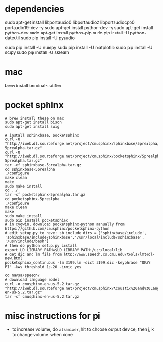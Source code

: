 # dependencies
sudo apt-get install libportaudio0 libportaudio2 libportaudiocpp0 portaudio19-dev -y
sudo apt-get install python-dev -y
sudo apt-get install python-dev
sudo apt-get install python-pip
sudo pip install -U python-dateutil
sudo pip install -U pyaudio



sudo pip install -U numpy
sudo pip install -U matplotlib
sudo pip install -U scipy
sudo pip install -U sklearn

# mac
brew install terminal-notifier


# pocket sphinx

```
# brew install these on mac
sudo apt-get install bison
sudo apt-get install swig

# install sphinxbase, pocketsphinx
curl -O "http://iweb.dl.sourceforge.net/project/cmusphinx/sphinxbase/5prealpha/sphinxbase-5prealpha.tar.gz"
curl -O "http://iweb.dl.sourceforge.net/project/cmusphinx/pocketsphinx/5prealpha/pocketsphinx-5prealpha.tar.gz"
tar -xf sphinxbase-5prealpha.tar.gz
cd sphinxbase-5prealpha
./configure
make clean
make
sudo make install
cd ../
tar -xf pocketsphinx-5prealpha.tar.gz
cd pocketsphinx-5prealpha
./configure
make clean
make
sudo make install
sudo pip install pocketsphinx
# in cygwin, download pocketsphinx-python manually from https://github.com/cmusphinx/pocketsphinx-python
# edit setup.py to have: sb_include_dirs = ['sphinxbase/include', 'sphinxbase/include/sphinxbase','/usr/local/include/sphinxbase', '/usr/include/bash']
# then do python setup.py install
export LD_LIBRARY_PATH=$LD_LIBRARY_PATH:/usr/local/lib 
# get dic and lm file from http://www.speech.cs.cmu.edu/tools/lmtool-new.html
pocketsphinx_continuous -lm 3199.lm -dict 3199.dic -keyphrase "OKAY PI" -kws_threshold 1e-20 -inmic yes

cd navsa/speech/
# download language model
curl -o cmusphinx-en-us-5.2.tar.gz "http://iweb.dl.sourceforge.net/project/cmusphinx/Acoustic%20and%20Language%20Models/US%20English%20Generic%20Acoustic%20Model/cmusphinx-en-us-5.2.tar.gz"
tar -xf cmusphinx-en-us-5.2.tar.gz
```


# misc instructions for pi
- to increase volume, do `alsamixer`, hit <F6> to choose output device, then j, k to change volume. <Esc> when done
